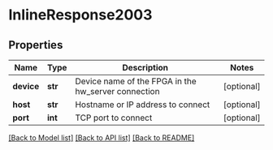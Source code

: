 # InlineResponse2003

## Properties
Name | Type | Description | Notes
------------ | ------------- | ------------- | -------------
**device** | **str** | Device name of the FPGA in the hw_server connection | [optional] 
**host** | **str** | Hostname or IP address to connect | [optional] 
**port** | **int** | TCP port to connect | [optional] 

[[Back to Model list]](../README.md#documentation-for-models) [[Back to API list]](../README.md#documentation-for-api-endpoints) [[Back to README]](../README.md)

